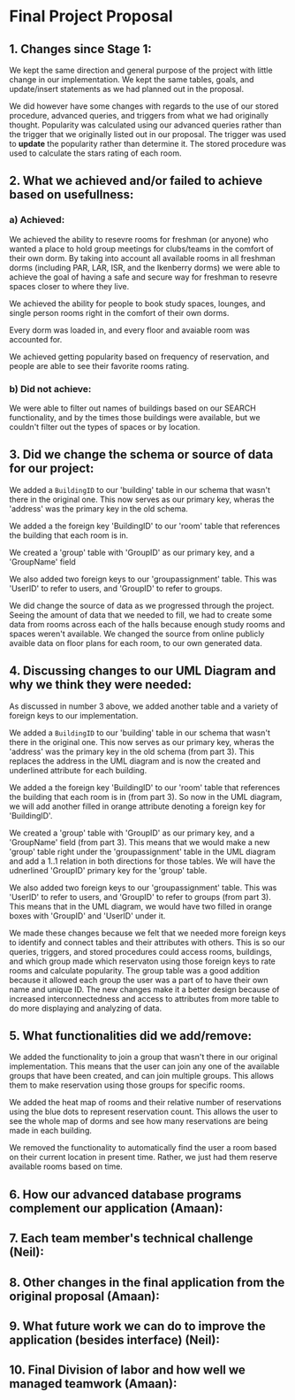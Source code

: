 # Final Project Proposal

## 1. Changes since Stage 1:
We kept the same direction and general purpose of the project with little change in our implementation. We kept the same tables, goals, and update/insert statements as we had planned out in the proposal. 

We did however have some changes with regards to the use of our stored procedure, advanced queries, and triggers from what we had originally thought. Popularity was calculated using our advanced queries rather than the trigger that we originally listed out in our proposal. The trigger was used to <b>update</b> the popularity rather than determine it. The stored procedure was used to calculate the stars rating of each room. 

## 2. What we achieved and/or failed to achieve based on usefullness:

### a) Achieved: 
We achieved the ability to resevre rooms for freshman (or anyone) who wanted a place to hold group meetings for clubs/teams in the comfort of their own dorm. By taking into account all available rooms in all freshman dorms (including PAR, LAR, ISR, and the Ikenberry dorms) we were able to achieve the goal of having a safe and secure way for freshman to resevre spaces closer to where they live. 

We achieved the ability for people to book study spaces, lounges, and single person rooms right in the comfort of their own dorms.

Every dorm was loaded in, and every floor and avaiable room was accounted for. 

We achieved getting popularity based on frequency of reservation, and people are able to see their favorite rooms rating. 

### b) Did not achieve:
We were able to filter out names of buildings based on our SEARCH functionality, and by the times those buildings were available, but we couldn't filter out the types of spaces or by location. 

## 3. Did we change the schema or source of data for our project:
We added a `BuildingID` to our 'building' table in our schema that wasn't there in the original one. This now serves as our primary key, wheras the 'address' was the primary key in the old schema. 

We added a the foreign key 'BuildingID' to our 'room' table that references the building that each room is in.

We created a 'group' table with 'GroupID' as our primary key, and a 'GroupName' field

We also added two foreign keys to our 'groupassignment' table. This was 'UserID' to refer to users, and 'GroupID' to refer to groups. 

We did change the source of data as we progressed through the project. Seeing the amount of data that we needed to fill, we had to create some data from rooms across each of the halls because enough study rooms and spaces weren't available. We changed the source from online publicly avaible data on floor plans for each room, to our own generated data. 

## 4. Discussing changes to our UML Diagram and why we think they were needed:

As discussed in number 3 above, we added another table and a variety of foreign keys to our implementation.

We added a `BuildingID` to our 'building' table in our schema that wasn't there in the original one. This now serves as our primary key, wheras the 'address' was the primary key in the old schema (from part 3). This replaces the address in the UML diagram and is now the created and underlined attribute for each building. 

We added a the foreign key 'BuildingID' to our 'room' table that references the building that each room is in (from part 3). So now in the UML diagram, we will add another filled in orange attribute denoting a foreign key for 'BuildingID'. 

We created a 'group' table with 'GroupID' as our primary key, and a 'GroupName' field (from part 3). This means that we would make a new 'group' table right under the 'groupassignment' table in the UML diagram and add a 1..1 relation in both directions for those tables. We will have the udnerlined 'GroupID' primary key for the 'group' table. 

We also added two foreign keys to our 'groupassignment' table. This was 'UserID' to refer to users, and 'GroupID' to refer to groups (from part 3). This means that in the UML diagram, we would have two filled in orange boxes with 'GroupID' and 'UserID' under it. 

We made these changes because we felt that we needed more foreign keys to identify and connect tables and their attributes with others. This is so our queries, triggers, and stored procedures could access rooms, buildings, and which group made which reservaton using those foreign keys to rate rooms and calculate popularity. The group table was a good addition because it allowed each group the user was a part of to have their own name and unique ID. The new changes make it a better design because of increased interconnectedness and access to attributes from more table to do more displaying and analyzing of data. 

## 5. What functionalities did we add/remove:

We added the functionality to join a group that wasn't there in our original implementation. This means that the user can join any one of the available groups that have been created, and can join multiple groups. This allows them to make reservation using those groups for specific rooms. 

We added the heat map of rooms and their relative number of reservations using the blue dots to represent reservation count. This allows the user to see the whole map of dorms and see how many reservations are being made in each building.  

We removed the functionality to automatically find the user a room based on their current location in present time. Rather, we just had them reserve available rooms based on time. 

## 6. How our advanced database programs complement our application (Amaan): 

## 7. Each team member's technical challenge (Neil): 

## 8. Other changes in the final application from the original proposal (Amaan):

## 9. What future work we can do to improve the application (besides interface) (Neil):

## 10. Final Division of labor and how well we managed teamwork (Amaan): 




    

     


